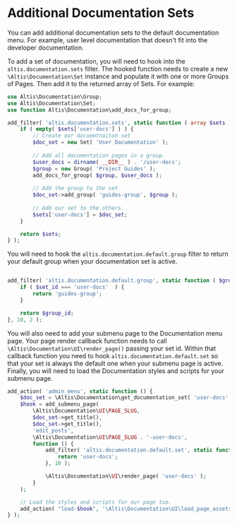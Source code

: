 # Additional Documentation Sets

You can add additional documentation sets to the default documentation menu. For example, user level documentation that
doesn't fit into the developer documentation.

To add a set of documentation, you will need to hook into the `altis.documentation.sets` filter. The hooked function
needs to create a new `\Altis\Documentation\Set` instance and populate it with one or more Groups of Pages. Then add it
to the returned array of Sets. For example:

```php
use Altis\Documentation\Group;
use Altis\Documentation\Set;
use function Altis\Documentation\add_docs_for_group;

add_filter( 'altis.documentation.sets', static function ( array $sets ) {
	if ( empty( $sets['user-docs'] ) ) {
		// Create our docuemtnaiton set
		$doc_set = new Set( 'User Documentation' );
		
		// Add all documentation pages in a group.
		$user_docs = dirname( __DIR__ ) . '/user-docs';
		$group = new Group( 'Project Guides' );
		add_docs_for_group( $group, $user_docs );
		
		// Add the group to the set
		$doc_set->add_group( 'guides-group', $group );
		
		// Add our set to the others.
		$sets['user-docs'] = $doc_set;
	}

	return $sets;
} );
```

You will need to hook the `altis.documentation.default.group` filter to return your default group when your
documentation set is active.

```php

add_filter( 'altis.documentation.default.group', static function ( $group_id, $set_id ) {
	if ( $set_id === 'user-docs'  ) {
		return 'guides-group';
	}

	return $group_id;
}, 10, 2 );
```

You will also need to add your submenu page to the Documentation menu page. Your page render callback function needs to
call `\Altis\Documentation\UI\render_page()` passing your set id. Within that callback function you need to
hook `altis.documentation.default.set` so that your set is always the default one when your submenu page is active.
Finally, you will need to load the Documentation styles and scripts for your submenu page.

```php
add_action( 'admin_menu', static function () {
	$doc_set = \Altis\Documentation\get_documentation_set( 'user-docs' );
	$hook = add_submenu_page(
		\Altis\Documentation\UI\PAGE_SLUG,
		$doc_set->get_title(),
		$doc_set->get_title(),
		'edit_posts',
		\Altis\Documentation\UI\PAGE_SLUG . '-user-docs',
		function () {
			add_filter( 'altis.documentation.default.set', static function ( $set_id ) {
				return 'user-docs';
			}, 10 );

			\Altis\Documentation\UI\render_page( 'user-docs' );
		}
	);

	// Load the styles and scripts for our page too.
	add_action( "load-$hook", '\Altis\Documentation\UI\load_page_assets' );
} );
```
